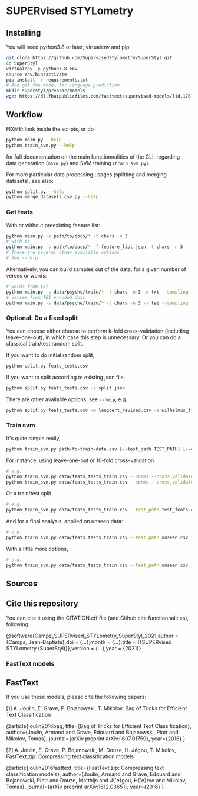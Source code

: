 # SUPERvised STYLometry

## Installing

You will need python3.8 or later, virtualenv and pip

```bash
git clone https://github.com/SupervisedStylometry/SuperStyl.git
cd SuperStyl
virtualenv -p python3.8 env
source env/bin/activate
pip install -r requirements.txt
# And get the model for language prediction
mkdir superstyl/preproc/models
wget https://dl.fbaipublicfiles.com/fasttext/supervised-models/lid.176.bin -P ./superstyl/preproc/models/
```

## Workflow

FIXME: look inside the scripts, or do

```bash
python main.py --help
python train_svm.py --help
```

for full documentation on the main functionnalities of the CLI, regarding data generation (`main.py`) and SVM training (`train_svm.py`).

For more particular data processing usages (splitting and merging datasets), see also:

```bash
python split.py --help
python merge_datasets.csv.py --help
```


### Get feats

With or without preexisting feature list:

```bash
python main.py -s path/to/docs/* -t chars -n 3
# with it
python main.py -s path/to/docs/* -f feature_list.json -t chars -n 3
# There are several other available options
# See --help
```

Alternatively, you can build samples out of the data, 
for a given number of verses or words:

```bash
# words from txt
python main.py -s data/psyche/train/* -t chars -n 3 -x txt --sampling --sample_units words --sample_size 1000
# verses from TEI encoded docs
python main.py -s data/psyche/train/* -t chars -n 3 -x tei --sampling --sample_units verses --sample_size 200
```

### Optional: Do a fixed split

You can choose either choose to perform k-fold cross-validation (including leave-one-out), in which case
this step is unnecessary. Or you can do a classical train/test random split.

If you want to do initial random split,
```bash
python split.py feats_tests.csv
```

If you want to split according to existing json file,
```bash
python split.py feats_tests.csv -s split.json
```

There are other available options, see `--help`, e.g.

```bash
python split.py feats_tests.csv -m langcert_revised.csv -e wilhelmus_train.csv
```


### Train svm

It's quite simple really,

```bash
python train_svm.py path-to-train-data.csv [--test_path TEST_PATH] [--cross_validate {leave-one-out,k-fold}] [--k K] [--dim_reduc {pca}] [--norms] [--balance {class_weight,downsampling,Tomek,upsampling,SMOTE,SMOTETomek}] [--class_weights] [--kernel {LinearSVC,linear,polynomial,rbf,sigmoid}] [--final] [--get_coefs]
```

For instance, using leave-one-out or 10-fold cross-validation

```bash
# e.g.
python train_svm.py data/feats_tests_train.csv --norms --cross_validate leave-one-out
python train_svm.py data/feats_tests_train.csv --norms --cross_validate k-fold --k 10
```

Or a train/test split

```bash
# e.g.
python train_svm.py data/feats_tests_train.csv --test_path test_feats.csv --norms
```

And for a final analysis, applied on unseen data:

```bash
# e.g.
python train_svm.py data/feats_tests_train.csv --test_path unseen.csv --norms --final
```

With a little more options,

```bash
# e.g.
python train_svm.py data/feats_tests_train.csv --test_path unseen.csv --norms --class_weights --final --get_coefs
```



## Sources

## Cite this repository

You can cite it using the CITATION.cff file (and Github cite functionnalities), following:

@software{Camps_SUPERvised_STYLometry_SuperStyl_2021,author = {Camps, Jean-Baptiste},doi = {...},month = {...},title = {{SUPERvised STYLometry (SuperStyl)}},version = {...},year = {2021}}


### FastText models

## FastText

If you use these models, please cite the following papers:

[1] A. Joulin, E. Grave, P. Bojanowski, T. Mikolov, Bag of Tricks for Efficient Text Classification

@article{joulin2016bag,
  title={Bag of Tricks for Efficient Text Classification},
  author={Joulin, Armand and Grave, Edouard and Bojanowski, Piotr and Mikolov, Tomas},
  journal={arXiv preprint arXiv:1607.01759},
  year={2016}
}

[2] A. Joulin, E. Grave, P. Bojanowski, M. Douze, H. Jégou, T. Mikolov, FastText.zip: Compressing text classification models

@article{joulin2016fasttext,
  title={FastText.zip: Compressing text classification models},
  author={Joulin, Armand and Grave, Edouard and Bojanowski, Piotr and Douze, Matthijs and J{\'e}gou, H{\'e}rve and Mikolov, Tomas},
  journal={arXiv preprint arXiv:1612.03651},
  year={2016}
}




